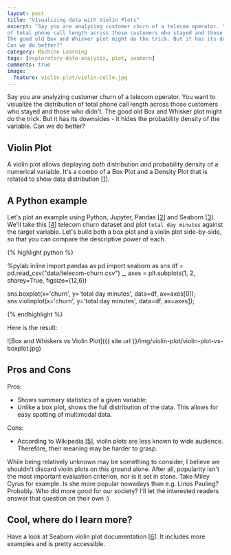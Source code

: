 ```yaml
---
layout: post
title: "Visualizing data with Violin Plots"
excerpt: "Say you are analyzing customer churn of a telecom operator. You want to visualize the distribution 
of total phone call length across those customers who stayed and those who didn't.
The good old Box and Whisker plot might do the trick. But it has its downsides - it hides the probability density of the variable. 
Can we do better?"
category: Machine Learning
tags: [exploratory-data-analysis, plot, seaborn]
comments: true
image:
  feature: violin-plot/violin-cello.jpg
---
```



Say you are analyzing customer churn of a telecom operator. You want to visualize the distribution 
of total phone call length across those customers who stayed and those who didn't.
The good old Box and Whisker plot might do the trick. But it has its downsides - it hides the probability density of the variable. 
Can we do better?


## Violin Plot

A violin plot allows displaying _both_ distribution _and_ probability density of a numerical variable. It's a combo of a Box Plot and a Density Plot that is rotated to show data distribution [[1]].


## A Python example

Let's plot an example using Python, Jupyter, Pandas [[2]] and Seaborn [[3]]. We'll take this [[4]] telecom churn dataset
and plot `total day minutes` against the target variable. Let's build both a box plot and a violin plot side-by-side,
so that you can compare the descriptive power of each.


{% highlight python %}

%pylab inline
import pandas as pd
import seaborn as sns
df = pd.read_csv("data/telecom-churn.csv")
_, axes = plt.subplots(1, 2, sharey=True, figsize=(12,6))

sns.boxplot(x='churn', y='total day minutes', data=df, ax=axes[0]);
sns.violinplot(x='churn', y='total day minutes', data=df, ax=axes[1]);

{% endhighlight %}

Here is the result:


![Box and Whiskers vs Violin Plot]({{ site.url }}/img/violin-plot/violin-plot-vs-boxplot.jpg)

## Pros and Cons

Pros:

+ Shows summary statistics of a given variable;
+ Unlike a box plot, shows the full distribution of the data. This allows for easy spotting of multimodal data.

Cons:
- According to Wikipedia [[5]], violin plots are less known to wide audience. Therefore, their meaning may be harder to grasp.

While being relatively unknown may be something to consider, I believe we shouldn't discard violin plots on this ground alone. After all, popularity isn't the most important evaluation criterion, nor is it set in stone.
Take Miley Cyrus for example. Is she more popular nowadays than e.g. Linus Pauling? Probably. Who did more good for our society? I'll let the interested readers answer that question on their own :)

## Cool, where do I learn more?

Have a look at Seaborn violin plot documentation [[6]]. It includes more examples and is 
pretty accessible.


[1]: http://www.datavizcatalogue.com/methods/violin_plot.html
[2]: http://pandas.pydata.org/
[3]: https://seaborn.pydata.org/
[4]: https://bigml.com/user/francisco/gallery/dataset/5163ad540c0b5e5b22000383
[5]: https://en.wikipedia.org/wiki/Violin_plot
[6]: https://seaborn.pydata.org/generated/seaborn.violinplot.html?highlight=violin#seaborn.violinplot